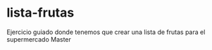 # lista-frutas
Ejercicio guiado donde tenemos que crear una lista de frutas para el supermercado Master
